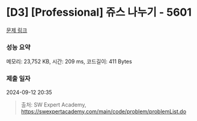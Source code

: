 # [D3] [Professional] 쥬스 나누기 - 5601 

[문제 링크](https://swexpertacademy.com/main/code/problem/problemDetail.do?contestProbId=AWXGAylqcdYDFAUo) 

### 성능 요약

메모리: 23,752 KB, 시간: 209 ms, 코드길이: 411 Bytes

### 제출 일자

2024-09-12 20:35



> 출처: SW Expert Academy, https://swexpertacademy.com/main/code/problem/problemList.do